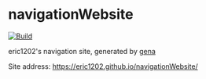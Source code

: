 # navigationWebsite

[![Build](https://github.com/eric1202/navigationWebsite/actions/workflows/generate.yml/badge.svg)](https://github.com/eric1202/navigationWebsite/actions/workflows/generate.yml)

eric1202's navigation site, generated by [gena](https://github.com/x1ah/gena)

Site address: https://eric1202.github.io/navigationWebsite/